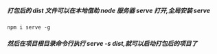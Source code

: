 ##### 打包后的 dist 文件可以在本地借助 node 服务器 serve 打开,全局安装 serve

`npm i serve -g`

##### 然后在项目根目录命令行执行 serve -s dist,就可以启动打包后的项目了
